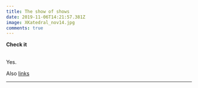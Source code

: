 ```yaml
---
title: The show of shows
date: 2019-11-06T14:21:57.381Z
image: XKatedral_nov14.jpg
comments: true
---
```

**Check it**

\
Yes.

Also [links](http://davidgranstrom.com/)

****
